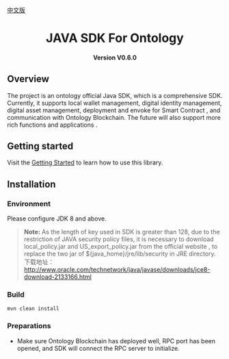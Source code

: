[中文版](README_cn.md)

<h1 align="center">JAVA SDK For Ontology  </h1>
<h4 align="center">Version V0.6.0 </h4>

## Overview

The project is an ontology official Java SDK, which is a comprehensive SDK. Currently, it supports local wallet management, digital identity management, digital asset management,  deployment and envoke for Smart Contract , and communication with Ontology Blockchain. The future will also support more rich functions and applications .

## Getting started

Visit the [Getting Started](http://opendoc.ont.io/javasdk/en) to learn how to use this library.

## Installation

### Environment 

Please configure JDK 8 and above.

> **Note:** As the length of key used in SDK is greater than 128, due to the restriction of JAVA security policy files, it is necessary to download local_policy.jar and US_export_policy.jar from the official website , to replace the two jar of ${java_home}/jre/lib/security in JRE directory.
下载地址：
>http://www.oracle.com/technetwork/java/javase/downloads/jce8-download-2133166.html


### Build

```
mvn clean install
```

### Preparations

* Make sure Ontology Blockchain has deployed well,  RPC port has been opened, and SDK will connect the RPC server to initialize.





